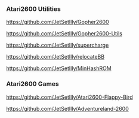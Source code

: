 ### Atari2600 Utilities

https://github.com/JetSetIlly/Gopher2600

https://github.com/JetSetIlly/Gopher2600-Utils

https://github.com/JetSetIlly/supercharge

https://github.com/JetSetIlly/relocateBB

https://github.com/JetSetIlly/MinHashROM

### Atari2600 Games

https://github.com/JetSetIlly/Atari2600-Flappy-Bird

https://github.com/JetSetIlly/Adventureland-2600

<!--
**JetSetIlly/JetSetIlly** is a ✨ _special_ ✨ repository because its `README.md` (this file) appears on your GitHub profile.

Here are some ideas to get you started:

- 🔭 I’m currently working on ...
- 🌱 I’m currently learning ...
- 👯 I’m looking to collaborate on ...
- 🤔 I’m looking for help with ...
- 💬 Ask me about ...
- 📫 How to reach me: ...
- 😄 Pronouns: ...
- ⚡ Fun fact: ...
-->
